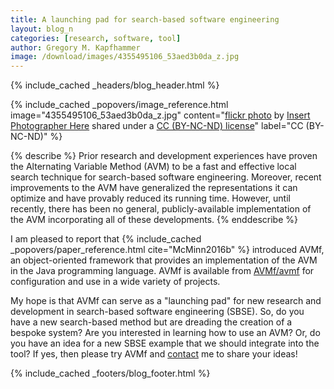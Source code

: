 ```yaml
---
title: A launching pad for search-based software engineering
layout: blog_n
categories: [research, software, tool]
author: Gregory M. Kapfhammer
image: /download/images/4355495106_53aed3b0da_z.jpg
---
```


{% include_cached _headers/blog_header.html %}

<!-- include_cached header image -->
{% include_cached _popovers/image_reference.html image="4355495106_53aed3b0da_z.jpg" content="<a title='Hot Air Balloon Launch' href='https://flickr.com/photos/inserttitlehere/4355495106'>flickr photo</a> by <a href='https://flickr.com/people/inserttitlehere'>Insert Photographer Here</a> shared under a <a href='https://creativecommons.org/licenses/by-nc-nd/2.0/'>CC (BY-NC-ND) license</a>" label="CC (BY-NC-ND)" %}

{% describe %}
Prior research and development experiences have proven the Alternating Variable Method (AVM) to be a fast and effective
local search technique for search-based software engineering. Moreover, recent improvements to the AVM have generalized
the representations it can optimize and have provably reduced its running time. However, until recently, there has been no
general, publicly-available implementation of the AVM incorporating all of these developments.
{% enddescribe %}

<p>
I am pleased to report that {% include_cached _popovers/paper_reference.html
cite="McMinn2016b" %} introduced AVMf, an object-oriented framework that
provides an implementation of the AVM in the Java programming language. AVMf is
available from <a href="https://github.com/AVMf/avmf">AVMf/avmf</a> for
configuration and use in a wide variety of projects.
</p>

My hope is that AVMf can serve as a "launching pad" for new research and
development in search-based software engineering (SBSE). So, do you have a new
search-based method but are dreading the creation of a bespoke system? Are you
interested in learning how to use an AVM? Or, do you have an idea for a new
SBSE example that we should integrate into the tool? If yes, then please try
AVMf and [contact]({{site.baseurl}}contact/) me to share your ideas!

{% include_cached _footers/blog_footer.html %}
